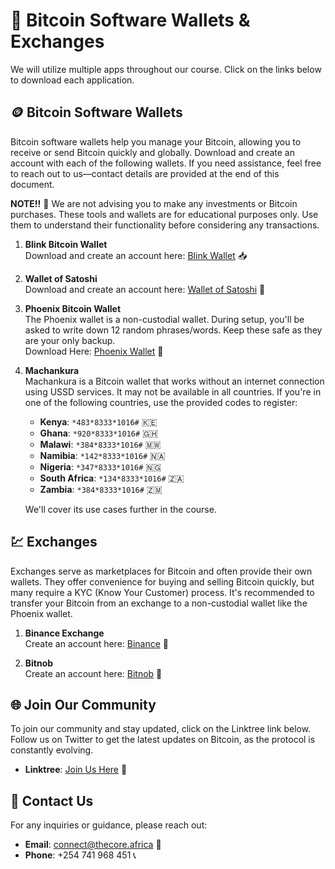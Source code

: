 # 📲 Bitcoin Software Wallets & Exchanges

We will utilize multiple apps throughout our course. Click on the links below to download each application.

## 🪙 Bitcoin Software Wallets

Bitcoin software wallets help you manage your Bitcoin, allowing you to receive or send Bitcoin quickly and globally. Download and create an account with each of the following wallets. If you need assistance, feel free to reach out to us—contact details are provided at the end of this document.

**NOTE!!** 📢 We are not advising you to make any investments or Bitcoin purchases. These tools and wallets are for educational purposes only. Use them to understand their functionality before considering any transactions.

1. **Blink Bitcoin Wallet**  
   Download and create an account here: [Blink Wallet](https://get.blink.sv/taproot1) 📥

2. **Wallet of Satoshi**  
   Download and create an account here: [Wallet of Satoshi](https://play.google.com/store/apps/details?id=com.livingroomofsatoshi.wallet) 📲

3. **Phoenix Bitcoin Wallet**  
   The Phoenix wallet is a non-custodial wallet. During setup, you'll be asked to write down 12 random phrases/words. Keep these safe as they are your only backup.  
   Download Here: [Phoenix Wallet](https://play.google.com/store/apps/details?id=fr.acinq.phoenix.mainnet) 🔐

4. **Machankura**  
   Machankura is a Bitcoin wallet that works without an internet connection using USSD services. It may not be available in all countries. If you're in one of the following countries, use the provided codes to register:

   - **Kenya**: `*483*8333*1016#` 🇰🇪
   - **Ghana**: `*920*8333*1016#` 🇬🇭
   - **Malawi**: `*384*8333*1016#` 🇲🇼
   - **Namibia**: `*142*8333*1016#` 🇳🇦
   - **Nigeria**: `*347*8333*1016#` 🇳🇬
   - **South Africa**: `*134*8333*1016#` 🇿🇦
   - **Zambia**: `*384*8333*1016#` 🇿🇲

   We'll cover its use cases further in the course.

## 💹 Exchanges

Exchanges serve as marketplaces for Bitcoin and often provide their own wallets. They offer convenience for buying and selling Bitcoin quickly, but many require a KYC (Know Your Customer) process. It's recommended to transfer your Bitcoin from an exchange to a non-custodial wallet like the Phoenix wallet.

1. **Binance Exchange**  
   Create an account here: [Binance](https://www.binance.info/en/activity/referral-entry/CPA?ref=CPA_00M5ZGAVUI) 🏦

2. **Bitnob**  
   Create an account here: [Bitnob](https://bitnob.page.link/fLDr) 💼

## 🌐 Join Our Community

To join our community and stay updated, click on the Linktree link below. Follow us on Twitter to get the latest updates on Bitcoin, as the protocol is constantly evolving.

- **Linktree**: [Join Us Here](https://linktr.ee/thecore21m) 📘

## 📧 Contact Us

For any inquiries or guidance, please reach out:
- **Email**: [connect@thecore.africa](mailto:connect@thecore.africa) 📩
- **Phone**: +254 741 968 451 📞
